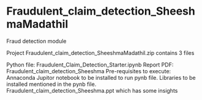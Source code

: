 # Fraudulent_claim_detection_SheeshmaMadathil
Fraud detection module

Project Fraudulent_claim_detection_SheeshmaMadathil.zip contains 3 files

Python file: Fraudulent_Claim_Detection_Starter.ipynb Report PDF: Fraudulent_claim_detection_Sheeshma Pre-requisites to execute: Annaconda Jupitor notebook to be installed to run pynb file. Libraries to be installed mentioned in the pynb file.
Fraudulent_claim_detection_Sheeshma.ppt which has some insights
